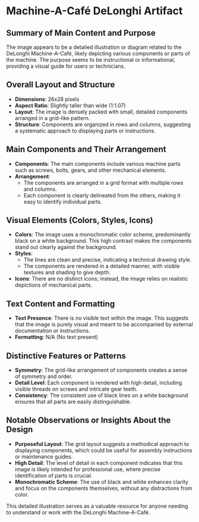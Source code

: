 # Machine-A-Café DeLonghi Artifact

## Summary of Main Content and Purpose
The image appears to be a detailed illustration or diagram related to the DeLonghi Machine-A-Café, likely depicting various components or parts of the machine. The purpose seems to be instructional or informational, providing a visual guide for users or technicians.

## Overall Layout and Structure

- **Dimensions**: 26x28 pixels
- **Aspect Ratio**: Slightly taller than wide (1:1.07)
- **Layout**: The image is densely packed with small, detailed components arranged in a grid-like pattern.
- **Structure**: Components are organized in rows and columns, suggesting a systematic approach to displaying parts or instructions.

## Main Components and Their Arrangement

- **Components**: The main components include various machine parts such as screws, bolts, gears, and other mechanical elements.
- **Arrangement**:
  - The components are arranged in a grid format with multiple rows and columns.
  - Each component is clearly delineated from the others, making it easy to identify individual parts.

## Visual Elements (Colors, Styles, Icons)

- **Colors**: The image uses a monochromatic color scheme, predominantly black on a white background. This high contrast makes the components stand out clearly against the background.
- **Styles**:
  - The lines are clean and precise, indicating a technical drawing style.
  - The components are rendered in a detailed manner, with visible textures and shading to give depth.
- **Icons**: There are no distinct icons; instead, the image relies on realistic depictions of mechanical parts.

## Text Content and Formatting

- **Text Presence**: There is no visible text within the image. This suggests that the image is purely visual and meant to be accompanied by external documentation or instructions.
- **Formatting**: N/A (No text present)

## Distinctive Features or Patterns

- **Symmetry**: The grid-like arrangement of components creates a sense of symmetry and order.
- **Detail Level**: Each component is rendered with high detail, including visible threads on screws and intricate gear teeth.
- **Consistency**: The consistent use of black lines on a white background ensures that all parts are easily distinguishable.

## Notable Observations or Insights About the Design

- **Purposeful Layout**: The grid layout suggests a methodical approach to displaying components, which could be useful for assembly instructions or maintenance guides.
- **High Detail**: The level of detail in each component indicates that this image is likely intended for professional use, where precise identification of parts is crucial.
- **Monochromatic Scheme**: The use of black and white enhances clarity and focus on the components themselves, without any distractions from color.

This detailed illustration serves as a valuable resource for anyone needing to understand or work with the DeLonghi Machine-A-Café.